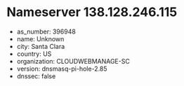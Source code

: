 # Nameserver 138.128.246.115

* as_number: 396948
* name: Unknown
* city: Santa Clara
* country: US
* organization: CLOUDWEBMANAGE-SC
* version: dnsmasq-pi-hole-2.85
* dnssec: false
